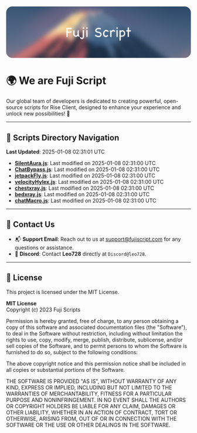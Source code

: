 ![Banner](.github/b.webp)

# 🌍 **We are Fuji Script**

Our global team of developers is dedicated to creating powerful, open-source scripts for Rise Client, designed to enhance your experience and unlock new possibilities! 🌟

---
<!-- SCRIPTS_NAVIGATION_START -->
## 📂 **Scripts Directory Navigation**

**Last Updated**: 2025-01-08 02:31:01 UTC

- **[SilentAura.js](scripts/SilentAura.js)**: Last modified on 2025-01-08 02:31:00 UTC
- **[ChatBypass.js](scripts/ChatBypass.js)**: Last modified on 2025-01-08 02:31:00 UTC
- **[jetpackFly.js](scripts/jetpackFly.js)**: Last modified on 2025-01-08 02:31:00 UTC
- **[velocityHylex.js](scripts/velocityHylex.js)**: Last modified on 2025-01-08 02:31:00 UTC
- **[chestxray.js](scripts/chestxray.js)**: Last modified on 2025-01-08 02:31:00 UTC
- **[bedxray.js](scripts/bedxray.js)**: Last modified on 2025-01-08 02:31:00 UTC
- **[chatMacro.js](scripts/chatMacro.js)**: Last modified on 2025-01-08 02:31:00 UTC

<!-- SCRIPTS_NAVIGATION_END -->

---

## 💬 **Contact Us**  
- 📬 **Support Email**: Reach out to us at [support@fujiscript.com](mailto:support@fujiscript.com) for any questions or assistance.  
- 💬 **Discord**: Contact **Leo728** directly at `Discord@leo728`.

---

## 📜 **License**

This project is licensed under the MIT License.  

**MIT License**  
Copyright (c) 2023 Fuji Scripts  

Permission is hereby granted, free of charge, to any person obtaining a copy of this software and associated documentation files (the "Software"), to deal in the Software without restriction, including without limitation the rights to use, copy, modify, merge, publish, distribute, sublicense, and/or sell copies of the Software, and to permit persons to whom the Software is furnished to do so, subject to the following conditions:  

The above copyright notice and this permission notice shall be included in all copies or substantial portions of the Software.  

THE SOFTWARE IS PROVIDED "AS IS", WITHOUT WARRANTY OF ANY KIND, EXPRESS OR IMPLIED, INCLUDING BUT NOT LIMITED TO THE WARRANTIES OF MERCHANTABILITY, FITNESS FOR A PARTICULAR PURPOSE AND NONINFRINGEMENT. IN NO EVENT SHALL THE AUTHORS OR COPYRIGHT HOLDERS BE LIABLE FOR ANY CLAIM, DAMAGES OR OTHER LIABILITY, WHETHER IN AN ACTION OF CONTRACT, TORT OR OTHERWISE, ARISING FROM, OUT OF OR IN CONNECTION WITH THE SOFTWARE OR THE USE OR OTHER DEALINGS IN THE SOFTWARE.  

